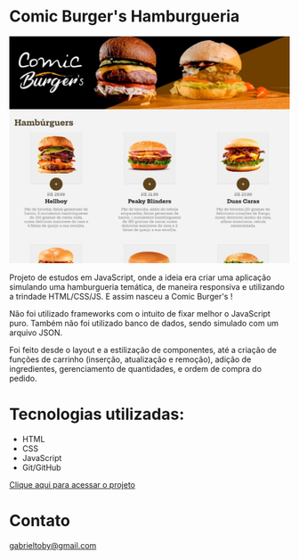 # Comic Burger's Hamburgueria

![preview](./.github/preview.jpg)

Projeto de estudos em JavaScript, onde a ideia era criar uma aplicação simulando uma hamburgueria temática, de maneira responsiva e utilizando a trindade HTML/CSS/JS. E assim nasceu a Comic Burger's !

Não foi utilizado frameworks com o intuito de fixar melhor o JavaScript puro. Também não foi utilizado banco de dados, sendo simulado com um arquivo JSON.

Foi feito desde o layout e a estilização de componentes, até a criação de funções de carrinho (inserção, atualização e remoção), adição de ingredientes, gerenciamento de quantidades, e ordem de compra do pedido.

# Tecnologias utilizadas:
- HTML
- CSS
- JavaScript
- Git/GitHub

[Clique aqui para acessar o projeto](https://axlbr.github.io/hamburgueria-comicBurgers)

# Contato
gabrieltoby@gmail.com
